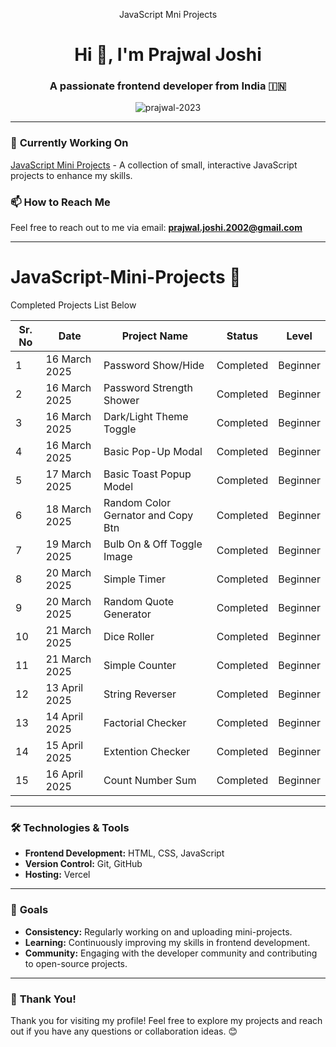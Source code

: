 <p align="center">JavaScript Mni Projects</p>
<h1 align="center">Hi 👋, I'm Prajwal Joshi</h1>
<h3 align="center">A passionate frontend developer from India 🇮🇳</h3>

<p align="center">
  <img src="https://komarev.com/ghpvc/?username=prajwal-2023&label=Profile%20views&color=0e75b6&style=flat" alt="prajwal-2023" />
</p>


---

### 🔭 **Currently Working On**
[JavaScript Mini Projects](https://github.com/Prajwal-2023/JavaScript-Mini-Projects) - A collection of small, interactive JavaScript projects to enhance my skills.



### 📫 **How to Reach Me**
Feel free to reach out to me via email: **prajwal.joshi.2002@gmail.com**

---
# JavaScript-Mini-Projects 🚀
<p>Completed Projects List Below</p>

| Sr. No | Date         | Project Name                              | Status      | Level        |
|--------|--------------|-------------------------------------------|-------------|--------------|
| 1      | 16 March 2025| Password Show/Hide                 | Completed          | Beginner     |
| 2      | 16 March 2025| Password Strength Shower           | Completed          | Beginner     |
| 3      | 16 March 2025| Dark/Light Theme Toggle            | Completed          | Beginner     |
| 4      | 16 March 2025| Basic Pop-Up Modal                 | Completed          | Beginner     | 
| 5      | 17 March 2025| Basic Toast Popup Model            | Completed          | Beginner     | 
| 6      | 18 March 2025| Random Color Gernator and Copy Btn | Completed          | Beginner     | 
| 7      | 19 March 2025| Bulb On & Off Toggle Image         | Completed          | Beginner     | 
| 8      | 20 March 2025| Simple Timer                       | Completed          | Beginner     | 
| 9      | 20 March 2025| Random Quote Generator             | Completed          | Beginner     | 
| 10     | 21 March 2025| Dice Roller                        | Completed          | Beginner     | 
| 11     | 21 March 2025| Simple Counter                     | Completed          | Beginner     | 
| 12     | 13 April 2025| String Reverser                    | Completed            | Beginner     | 
| 13    | 14 April 2025| Factorial Checker                    | Completed            | Beginner     | 
| 14    | 15 April 2025| Extention Checker                    | Completed            | Beginner     | 
| 15    | 16 April 2025| Count Number Sum                    | Completed            | Beginner     | 

---

### 🛠️ **Technologies & Tools**
- **Frontend Development:** HTML, CSS, JavaScript
- **Version Control:** Git, GitHub
- **Hosting:** Vercel

---

### 🎯 **Goals**
- **Consistency:** Regularly working on and uploading mini-projects.
- **Learning:** Continuously improving my skills in frontend development.
- **Community:** Engaging with the developer community and contributing to open-source projects.

---

### 🙏 **Thank You!**
Thank you for visiting my profile! Feel free to explore my projects and reach out if you have any questions or collaboration ideas. 😊
